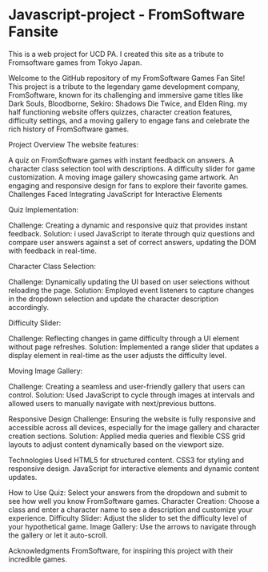 # Javascript-project - FromSoftware Fansite
This is a web project for UCD PA. 
I created this site as a tribute to Fromsoftware games from Tokyo Japan.

Welcome to the GitHub repository of my FromSoftware Games Fan Site! This project is a tribute to the legendary game development company, FromSoftware, known for its challenging and immersive game titles like Dark Souls, Bloodborne, Sekiro: Shadows Die Twice, and Elden Ring. my half functioning website offers quizzes, character creation features, difficulty settings, and a moving gallery to engage fans and celebrate the rich history of FromSoftware games.

Project Overview
The website features:

A quiz on FromSoftware games with instant feedback on answers.
A character class selection tool with descriptions.
A difficulty slider for game customization.
A moving image gallery showcasing game artwork.
An engaging and responsive design for fans to explore their favorite games.
Challenges Faced
Integrating JavaScript for Interactive Elements

Quiz Implementation:

Challenge: Creating a dynamic and responsive quiz that provides instant feedback.
Solution: i used JavaScript to iterate through quiz questions and compare user answers against a set of correct answers, updating the DOM with feedback in real-time.

Character Class Selection:

Challenge: Dynamically updating the UI based on user selections without reloading the page.
Solution: Employed event listeners to capture changes in the dropdown selection and update the character description accordingly.

Difficulty Slider:

Challenge: Reflecting changes in game difficulty through a UI element without page refreshes.
Solution: Implemented a range slider that updates a display element in real-time as the user adjusts the difficulty level.

Moving Image Gallery:

Challenge: Creating a seamless and user-friendly gallery that users can control.
Solution: Used JavaScript to cycle through images at intervals and allowed users to manually navigate with next/previous buttons.

Responsive Design
Challenge: Ensuring the website is fully responsive and accessible across all devices, especially for the image gallery and character creation sections.
Solution: Applied media queries and flexible CSS grid layouts to adjust content dynamically based on the viewport size.

Technologies Used
HTML5 for structured content.
CSS3 for styling and responsive design.
JavaScript for interactive elements and dynamic content updates.

How to Use
Quiz: Select your answers from the dropdown and submit to see how well you know FromSoftware games.
Character Creation: Choose a class and enter a character name to see a description and customize your experience.
Difficulty Slider: Adjust the slider to set the difficulty level of your hypothetical game.
Image Gallery: Use the arrows to navigate through the gallery or let it auto-scroll.


Acknowledgments
FromSoftware, for inspiring this project with their incredible games.
